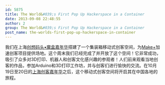 ```yaml
---
id: 5875
title: The World&#039;s First Pop Up Hackerspace in a Container
date: 2013-09-08 22:48:55
author: 2
group: The World&#039;s First Pop Up Hackerspace in a Container
post_name: the-worlds-first-pop-up-hackerspace-in-container
---
```


我们在上海[创想码头•魔盒嘉年华](http://www.douban.com/event/19687466/ "创想码头•魔盒嘉年华")搭建了一个集装箱移动式创客空间，为[Make+](http://makeplus.org "Make+")加速创客项目提供场地。这个周末我们已经完成了并开放了这个空间！它非常成功，吸引了众多对3D打印、机器人和创客文化感兴趣的参观者！人们前来观看当地创客的作品，参加Arduino和3D打印工作坊，并与创客们进行愉快的交流。在10月19日至20日的[上海创客嘉年华](http://shanghaimakercarnival.com "上海创客嘉年华")之后，这个移动式创客空间将开启其在中国各地的旅程。